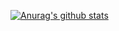 [![Anurag's github stats](https://github-readme-stats.vercel.app/api?username=ceosss&hide=contribs,prs&count_private=true&show_icons=true&theme=merko&title_color=00feca&text_color=00c896)](https://github.com/anuraghazra/github-readme-stats)
